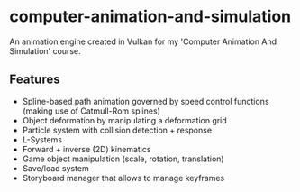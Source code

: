 # computer-animation-and-simulation
An animation engine created in Vulkan for my 'Computer Animation And Simulation' course.

## Features 
* Spline-based path animation governed by speed control functions (making use of Catmull-Rom splines)
* Object deformation by manipulating a deformation grid
* Particle system with collision detection + response
* L-Systems
* Forward + inverse (2D) kinematics
* Game object manipulation (scale, rotation, translation)
* Save/load system
* Storyboard manager that allows to manage keyframes

